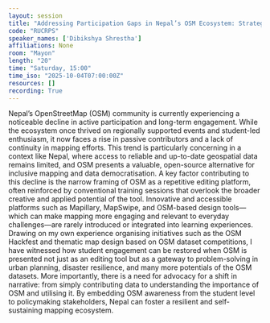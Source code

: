 ```yaml
---
layout: session
title: "Addressing Participation Gaps in Nepal’s OSM Ecosystem: Strategies for Long-Term Community Retention"
code: "RUCRPS"
speaker_names: ['Dibikshya Shrestha']
affiliations: None
room: "Mayon"
length: "20"
time: "Saturday, 15:00"
time_iso: "2025-10-04T07:00:00Z"
resources: []
recording: True
---
```


Nepal’s OpenStreetMap (OSM) community is currently experiencing a noticeable decline in active participation and long-term engagement. While the ecosystem once thrived on regionally supported events and student-led enthusiasm, it now faces a rise in passive contributors and a lack of continuity in mapping efforts. This trend is particularly concerning in a context like Nepal, where access to reliable and up-to-date geospatial data remains limited, and OSM presents a valuable, open-source alternative for inclusive mapping and data democratisation. A key factor contributing to this decline is the narrow framing of OSM as a repetitive editing platform, often reinforced by conventional training sessions that overlook the broader creative and applied potential of the tool. Innovative and accessible platforms such as Mapillary, MapSwipe, and OSM-based design tools—which can make mapping more engaging and relevant to everyday challenges—are rarely introduced or integrated into learning experiences. Drawing on my own experience organising initiatives such as the OSM Hackfest and thematic map design based on OSM dataset competitions, I have witnessed how student engagement can be restored when OSM is presented not just as an editing tool but as a gateway to problem-solving in urban planning, disaster resilience, and many more potentials of the OSM datasets. More importantly, there is a need for advocacy for a shift in narrative: from simply contributing data to understanding the importance of OSM and utilising it. By embedding OSM awareness from the student level to policymaking stakeholders, Nepal can foster a resilient and self-sustaining mapping ecosystem.

